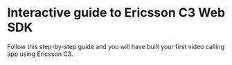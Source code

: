 # Interactive guide to Ericsson C3 Web SDK

Follow this step-by-step guide and you will have built your first video calling app using Ericsson C3.
